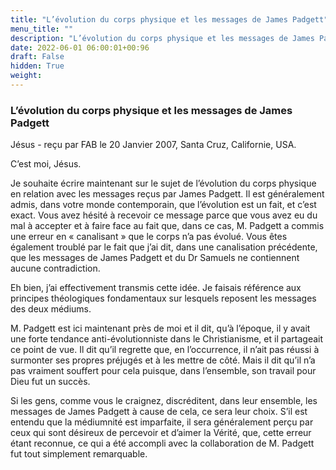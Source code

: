 ```yaml
---
title: "L’évolution du corps physique et les messages de James Padgett"
menu_title: ""
description: "L’évolution du corps physique et les messages de James Padgett"
date: 2022-06-01 06:00:01+00:96
draft: False
hidden: True
weight:
---
```

###  L’évolution du corps physique et les messages de James Padgett

Jésus - reçu par FAB le 20 Janvier 2007, Santa Cruz, Californie, USA.

C’est moi, Jésus.

Je souhaite écrire maintenant sur le sujet de l’évolution du corps physique en relation avec les messages reçus par James Padgett. Il est généralement admis, dans votre monde contemporain, que l’évolution est un fait, et c’est exact. Vous avez hésité à recevoir ce message parce que vous avez eu du mal à accepter et à faire face au fait que, dans ce cas, M. Padgett a commis une erreur en « canalisant » que le corps n’a pas évolué. Vous êtes également troublé par le fait que j’ai dit, dans une canalisation précédente, que les messages de James Padgett et du Dr Samuels ne contiennent aucune contradiction.

Eh bien, j’ai effectivement transmis cette idée. Je faisais référence aux principes théologiques fondamentaux sur lesquels reposent les messages des deux médiums.

M. Padgett est ici maintenant près de moi et il dit, qu’à l’époque, il y avait une forte tendance anti-évolutionniste dans le Christianisme, et il partageait ce point de vue. Il dit qu’il regrette que, en l’occurrence, il n’ait pas réussi à surmonter ses propres préjugés et à les mettre de côté. Mais il dit qu’il n’a pas vraiment souffert pour cela puisque, dans l’ensemble, son travail pour Dieu fut un succès.

Si les gens, comme vous le craignez, discréditent, dans leur ensemble, les messages de James Padgett à cause de cela, ce sera leur choix. S’il est entendu que la médiumnité est imparfaite, il sera généralement perçu par ceux qui sont désireux de percevoir et d’aimer la Vérité, que, cette erreur étant reconnue, ce qui a été accompli avec la collaboration de M. Padgett fut tout simplement remarquable.